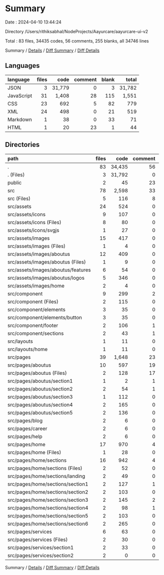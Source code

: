 # Summary

Date : 2024-04-10 13:44:24

Directory /Users/rithiksabhal/NodeProjects/Aayurcare/aayurcare-ui-v2

Total : 83 files,  34435 codes, 56 comments, 255 blanks, all 34746 lines

Summary / [Details](details.md) / [Diff Summary](diff.md) / [Diff Details](diff-details.md)

## Languages
| language | files | code | comment | blank | total |
| :--- | ---: | ---: | ---: | ---: | ---: |
| JSON | 3 | 31,779 | 0 | 3 | 31,782 |
| JavaScript | 31 | 1,408 | 28 | 115 | 1,551 |
| CSS | 23 | 692 | 5 | 82 | 779 |
| XML | 24 | 498 | 0 | 21 | 519 |
| Markdown | 1 | 38 | 0 | 33 | 71 |
| HTML | 1 | 20 | 23 | 1 | 44 |

## Directories
| path | files | code | comment | blank | total |
| :--- | ---: | ---: | ---: | ---: | ---: |
| . | 83 | 34,435 | 56 | 255 | 34,746 |
| . (Files) | 3 | 31,792 | 0 | 35 | 31,827 |
| public | 2 | 45 | 23 | 2 | 70 |
| src | 78 | 2,598 | 33 | 218 | 2,849 |
| src (Files) | 5 | 116 | 8 | 15 | 139 |
| src/assets | 24 | 524 | 0 | 23 | 547 |
| src/assets/icons | 9 | 107 | 0 | 10 | 117 |
| src/assets/icons (Files) | 8 | 80 | 0 | 8 | 88 |
| src/assets/icons/svgjs | 1 | 27 | 0 | 2 | 29 |
| src/assets/images | 15 | 417 | 0 | 13 | 430 |
| src/assets/images (Files) | 1 | 4 | 0 | 1 | 5 |
| src/assets/images/aboutus | 12 | 409 | 0 | 12 | 421 |
| src/assets/images/aboutus (Files) | 1 | 9 | 0 | 1 | 10 |
| src/assets/images/aboutus/features | 6 | 54 | 0 | 6 | 60 |
| src/assets/images/aboutus/logos | 5 | 346 | 0 | 5 | 351 |
| src/assets/images/home | 2 | 4 | 0 | 0 | 4 |
| src/component | 9 | 299 | 2 | 27 | 328 |
| src/component (Files) | 2 | 115 | 0 | 6 | 121 |
| src/component/elements | 3 | 35 | 0 | 8 | 43 |
| src/component/elements/button | 3 | 35 | 0 | 8 | 43 |
| src/component/footer | 2 | 106 | 1 | 10 | 117 |
| src/component/sections | 2 | 43 | 1 | 3 | 47 |
| src/layouts | 1 | 11 | 0 | 3 | 14 |
| src/layouts/home | 1 | 11 | 0 | 3 | 14 |
| src/pages | 39 | 1,648 | 23 | 150 | 1,821 |
| src/pages/aboutus | 10 | 597 | 19 | 44 | 660 |
| src/pages/aboutus (Files) | 2 | 128 | 17 | 11 | 156 |
| src/pages/aboutus/section1 | 1 | 2 | 1 | 1 | 4 |
| src/pages/aboutus/section2 | 2 | 54 | 1 | 4 | 59 |
| src/pages/aboutus/section3 | 1 | 112 | 0 | 7 | 119 |
| src/pages/aboutus/section4 | 2 | 165 | 0 | 15 | 180 |
| src/pages/aboutus/section5 | 2 | 136 | 0 | 6 | 142 |
| src/pages/blog | 2 | 6 | 0 | 4 | 10 |
| src/pages/career | 2 | 6 | 0 | 4 | 10 |
| src/pages/help | 2 | 6 | 0 | 4 | 10 |
| src/pages/home | 17 | 970 | 4 | 86 | 1,060 |
| src/pages/home (Files) | 1 | 28 | 0 | 3 | 31 |
| src/pages/home/sections | 16 | 942 | 4 | 83 | 1,029 |
| src/pages/home/sections (Files) | 2 | 52 | 0 | 7 | 59 |
| src/pages/home/sections/landing | 2 | 49 | 0 | 7 | 56 |
| src/pages/home/sections/section1 | 2 | 127 | 1 | 7 | 135 |
| src/pages/home/sections/section2 | 2 | 103 | 0 | 7 | 110 |
| src/pages/home/sections/section3 | 2 | 145 | 2 | 16 | 163 |
| src/pages/home/sections/section4 | 2 | 98 | 1 | 11 | 110 |
| src/pages/home/sections/section5 | 2 | 103 | 0 | 9 | 112 |
| src/pages/home/sections/section6 | 2 | 265 | 0 | 19 | 284 |
| src/pages/services | 6 | 63 | 0 | 8 | 71 |
| src/pages/services (Files) | 2 | 30 | 0 | 3 | 33 |
| src/pages/services/section1 | 2 | 33 | 0 | 3 | 36 |
| src/pages/services/section2 | 2 | 0 | 0 | 2 | 2 |

Summary / [Details](details.md) / [Diff Summary](diff.md) / [Diff Details](diff-details.md)